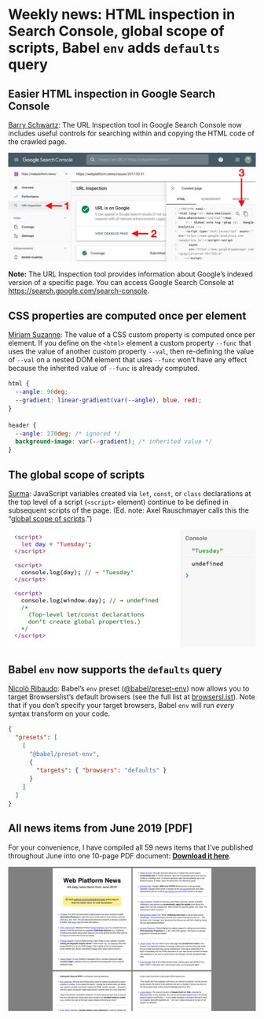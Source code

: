 # Weekly news: HTML inspection in Search Console, global scope of scripts, Babel `env` adds `defaults` query

## Easier HTML inspection in Google Search Console

[Barry Schwartz](https://searchengineland.com/google-search-console-adds-search-within-markup-copy-with-tweaking-318676): The URL Inspection tool in Google Search Console now includes useful controls for searching within and copying the HTML code of the crawled page.

![](/media/google-search-console-html.png)

**Note:** The URL Inspection tool provides information about Google’s indexed version of a specific page. You can access Google Search Console at https://search.google.com/search-console.

## CSS properties are computed once per element

[Miriam Suzanne](https://www.smashingmagazine.com/2019/07/css-custom-properties-cascade/#inherited-versus-universal): The value of a CSS custom property is computed once per element. If you define on the `<html>` element a custom property `--func` that uses the value of another custom property `--val`, then re-defining the value of `--val` on a nested DOM element that uses `--func` won’t have any effect because the inherited value of `--func` is already computed.

```css
html {
  --angle: 90deg;
  --gradient: linear-gradient(var(--angle), blue, red);
}

header {
  --angle: 270deg; /* ignored */
  background-image: var(--gradient); /* inherited value */
}
```

## The global scope of scripts

[Surma](https://mobile.twitter.com/DasSurma/status/1145990244069707776): JavaScript variables created via `let`, `const`, or `class` declarations at the top level of a script (`<script>` element) continue to be defined in subsequent scripts of the page. (Ed. note: Axel Rauschmayer calls this the “[global scope of scripts](https://mobile.twitter.com/rauschma/status/1145994986057535488).”)

![](/media/global-scope-of-scripts.png)

## Babel `env` now supports the `defaults` query

[Nicolò Ribaudo](https://babeljs.io/blog/2019/07/03/7.5.0.html): Babel’s `env` preset ([@babel/preset-env](https://babeljs.io/docs/en/babel-preset-env)) now allows you to target Browserslist’s default browsers (see the full list at [browsersl.ist](https://browsersl.ist/)). Note that if you don’t specify your target browsers, Babel `env` will run _every_ syntax transform on your code.

```json
{
  "presets": [
    [
      "@babel/preset-env",
      {
        "targets": { "browsers": "defaults" }
      }
    ]
  ]
}
```

## All news items from June 2019 [PDF]

For your convenience, I have compiled all 59 news items that I’ve published throughout June into one 10-page PDF document: **[Download it here](/media/web-platform-news-june-2019.pdf)**.

![](/media/web-platform-news-june-2019.png)
